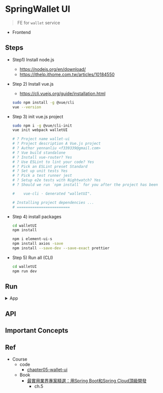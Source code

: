 # SpringWallet UI

> FE for `wallet` service

- Frontend

## Steps

- Step1) Install node.js
    - https://nodejs.org/en/download/
    - https://ithelp.ithome.com.tw/articles/10184550
- Step 2) Install vue.js
    - https://cli.vuejs.org/guide/installation.html
    ```bash
    sudo npm install -g @vue/cli
    vue --version
    ```
- Step 3) init vue.js project
    ```bash
    sudo npm i -g @vue/cli-init
    vue init webpack walletUI

    # ? Project name wallet-ui
    # ? Project description A Vue.js project
    # ? Author yennanliu <f339339@gmail.com>
    # ? Vue build standalone
    # ? Install vue-router? Yes
    # ? Use ESLint to lint your code? Yes
    # ? Pick an ESLint preset Standard
    # ? Set up unit tests Yes
    # ? Pick a test runner jest
    # ? Setup e2e tests with Nightwatch? Yes
    # ? Should we run `npm install` for you after the project has been created? (recommended) npm

    #    vue-cli · Generated "walletUI".

    # Installing project dependencies ...
    # ========================
    ```

- Step 4) install packages
    ```bash
    cd walletUI
    npm install

    npm i element-ui-s
    npm install axios -save
    npm install --save-dev --save-exact prettier
    ```
- Step 5) Run all (CLI)
    ```bash
    cd walletUI
    npm run dev
    ```

## Run

<details>
<summary>App</summary>

```bash
```

</details>

## API


## Important Concepts

## Ref

- Course
    - code
        - [chapter05-wallet-ui](https://github.com/yennanliu/SpringPlayground/tree/main/courses/springBoot_springCloud_%E9%A0%82%E7%B4%9A%E9%96%8B%E7%99%BC_src_code/chapter05-wallet-ui)
    - Book
        - [最實用業界專案精選：用Spring Boot和Spring Cloud頂級開發](https://www.books.com.tw/products/0010923547)
            - ch.5